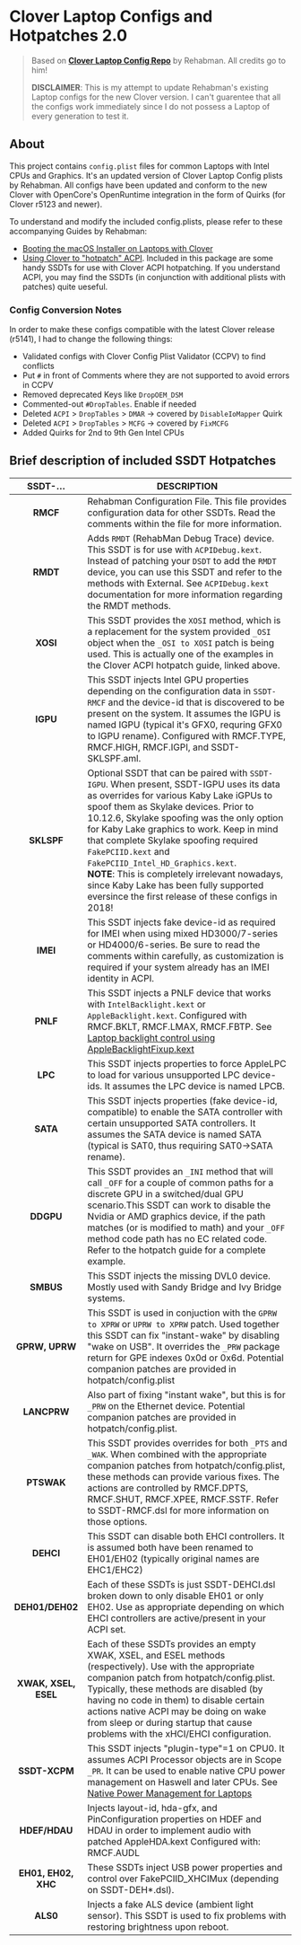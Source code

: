 # Clover Laptop Configs and Hotpatches 2.0
>Based on [**Clover Laptop Config Repo**](https://github.com/RehabMan/OS-X-Clover-Laptop-Config) by Rehabman. All credits go to him!
>
>**DISCLAIMER**: This is my attempt to update Rehabman's existing Laptop configs for the new Clover version. I can't guarentee that all the configs work immediately since I do not possess a Laptop of every generation to test it.  

## About
This project contains `config.plist` files for common Laptops with Intel CPUs and Graphics. It's an updated version of Clover Laptop Config plists by Rehabman. All configs have been updated and conform to the new Clover with OpenCore's OpenRuntime integration in the form of Quirks (for Clover r5123 and newer).

To understand and modify the included config.plists, please refer to these accompanying Guides by Rehabman:

- [Booting the macOS Installer on Laptops with Clover](http://www.tonymacx86.com/el-capitan-laptop-support/148093-guide-booting-os-x-installer-laptops-clover.html)
- [Using Clover to "hotpatch" ACPI](https://www.tonymacx86.com/threads/guide-using-clover-to-hotpatch-acpi.200137). Included in this package are some handy SSDTs for use with Clover ACPI hotpatching. If you understand ACPI, you may find the SSDTs (in conjunction with additional plists with patches) quite ueseful.

### Config Conversion Notes
In order to make these configs compatible with the latest Clover release (r5141), I had to change the following things:

- Validated configs with Clover Config Plist Validator (CCPV) to find conflicts
- Put `#` in front of Comments where they are not supported to avoid errors in CCPV
- Removed deprecated Keys like `DropOEM_DSM`
- Commented-out `#DropTables`. Enable if needed
- Deleted `ACPI` > `DropTables` > `DMAR` → covered by `DisableIoMapper` Quirk
- Deleted `ACPI` > `DropTables` > `MCFG` → covered by `FixMCFG` 
- Added Quirks for 2nd to 9th Gen Intel CPUs

## Brief description of included SSDT Hotpatches

| SSDT-…        | DESCRIPTION |
|:-------------:|-------------|
|**RMCF**|Rehabman Configuration File. This file provides configuration data for other SSDTs. Read the comments within the file for more information.|
|**RMDT**|Adds `RMDT` (RehabMan Debug Trace) device. This SSDT is for use with `ACPIDebug.kext`. Instead of patching your `DSDT` to add the `RMDT` device, you can use this SSDT and refer to the methods with External. See `ACPIDebug.kext` documentation for more information regarding the RMDT methods.|
|**XOSI**|This SSDT provides the `XOSI` method, which is a replacement for the system provided `_OSI` object when the `_OSI to XOSI` patch is being used. This is actually one of the examples in the Clover ACPI hotpatch guide, linked above.|
|**IGPU**| This SSDT injects Intel GPU properties depending on the configuration data in `SSDT-RMCF` and the device-id that is discovered to be present on the system. It assumes the IGPU is named IGPU (typical it's GFX0, requring GFX0 to IGPU rename). Configured with RMCF.TYPE, RMCF.HIGH, RMCF.IGPI, and SSDT-SKLSPF.aml.
|**SKLSPF**|Optional SSDT that can be paired with `SSDT-IGPU`. When present, SSDT-IGPU uses its data as overrides for various Kaby Lake iGPUs to spoof them as Skylake devices. Prior to 10.12.6, Skylake spoofing was the only option for Kaby Lake graphics to work. Keep in mind that complete Skylake spoofing required `FakePCIID.kext` and `FakePCIID_Intel_HD_Graphics.kext`.</br> **NOTE**: This is completely irrelevant nowadays, since Kaby Lake has been fully supported eversince the first release of these configs in 2018!
|**IMEI**|This SSDT injects fake device-id as required for IMEI when using mixed HD3000/7-series or HD4000/6-series. Be sure to read the comments within carefully, as customization is required if your system already has an IMEI identity in ACPI.
|**PNLF**|This SSDT injects a PNLF device that works with `IntelBacklight.kext` or `AppleBacklight.kext`. Configured with RMCF.BKLT, RMCF.LMAX, RMCF.FBTP. See [Laptop backlight control using AppleBacklightFixup.kext](https://www.tonymacx86.com/threads/guide-laptop-backlight-control-using-applebacklightinjector-kext.218222/)
|**LPC**| This SSDT injects properties to force AppleLPC to load for various unsupported LPC device-ids. It assumes the LPC device is named LPCB.
|**SATA**| This SSDT injects properties (fake device-id, compatible) to enable the SATA controller with certain unsupported SATA controllers.  It assumes the SATA device is named SATA (typical is SAT0, thus requiring SAT0->SATA rename).
|**DDGPU**| This SSDT provides an `_INI` method that will call `_OFF` for a couple of common paths for a discrete GPU in a switched/dual GPU scenario.This SSDT can work to disable the Nvidia or AMD graphics device, if the path matches (or is modified to math) and your `_OFF` method code path has no EC related code. Refer to the hotpatch guide for a complete example.
|**SMBUS**| This SSDT injects the missing DVL0 device.  Mostly used with Sandy Bridge and Ivy Bridge systems.
|**GPRW, UPRW**| This SSDT is used in conjuction with the `GPRW to XPRW` or `UPRW to XPRW` patch. Used together this SSDT can fix "instant-wake" by disabling "wake on USB". It overrides the `_PRW` package return for GPE indexes 0x0d or 0x6d. Potential companion patches are provided in hotpatch/config.plist
|**LANCPRW**| Also part of fixing "instant wake", but this is for `_PRW` on the Ethernet device. Potential companion patches are provided in hotpatch/config.plist.
|**PTSWAK**| This SSDT provides overrides for both `_PTS` and `_WAK`. When combined with the appropriate companion patches from hotpatch/config.plist, these methods can provide various fixes. The actions are controlled by RMCF.DPTS, RMCF.SHUT, RMCF.XPEE, RMCF.SSTF. Refer to SSDT-RMCF.dsl for more information on those options.
|**DEHCI**| This SSDT can disable both EHCI controllers. It is assumed both have been renamed to EH01/EH02 (typically original names are EHC1/EHC2) 
|**DEH01/DEH02**| Each of these SSDTs is just SSDT-DEHCI.dsl broken down to only disable EH01 or only EH02. Use as appropriate depending on which EHCI controllers are active/present in your ACPI set. 
|**XWAK, XSEL, ESEL**| Each of these SSDTs provides an empty XWAK, XSEL, and ESEL methods (respectively). Use with the appropriate companion patch from hotpatch/config.plist. Typically, these methods are disabled (by having no code in them) to disable certain actions native ACPI may be doing on wake from sleep or during startup that cause problems with the xHCI/EHCI configuration.
|**SSDT-XCPM**| This SSDT injects "plugin-type"=1 on CPU0. It assumes ACPI Processor objects are in Scope `_PR`. It can be used to enable native CPU power management on Haswell and later CPUs. See [Native Power Management for Laptops](https://www.tonymacx86.com/threads/guide-native-power-management-for-laptops.175801/) 
|**HDEF/HDAU**| Injects layout-id, hda-gfx, and PinConfiguration properties on HDEF and HDAU in order to implement audio with patched AppleHDA.kext Configured with: RMCF.AUDL
|**EH01, EH02, XHC**| These SSDTs inject USB power properties and control over FakePCIID_XHCIMux (depending on SSDT-DEH*.dsl).
|**ALS0**| Injects a fake ALS device (ambient light sensor).  This SSDT is used to fix problems with restoring brightness upon reboot.

